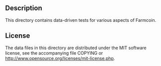 Description
------------

This directory contains data-driven tests for various aspects of Farmcoin.

License
--------

The data files in this directory are distributed under the MIT software
license, see the accompanying file COPYING or
http://www.opensource.org/licenses/mit-license.php.

